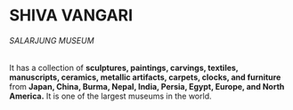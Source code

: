 # SHIVA VANGARI
###### SALARJUNG MUSEUM
It has a collection of **sculptures, paintings, carvings, textiles, manuscripts, ceramics, metallic artifacts, carpets, clocks, and furniture** from **Japan, China, Burma, Nepal, India, Persia, Egypt, Europe, and North America.** It is one of the largest museums in the world.

